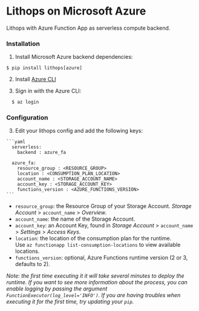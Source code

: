 # Lithops on Microsoft Azure

Lithops with Azure Function App as serverless compute backend.

### Installation

1. Install Microsoft Azure backend dependencies:

```
$ pip install lithops[azure]
```

2. Install [Azure CLI](https://docs.microsoft.com/en-us/cli/azure/install-azure-cli?view=azure-cli-latest)

3. Sign in with the Azure CLI:

```bash
  $ az login
```

### Configuration

  3. Edit your lithops config and add the following keys:

    ```yaml
      serverless:
        backend : azure_fa
    
      azure_fa:
        resource_group : <RESOURCE_GROUP>
        location : <CONSUMPTION_PLAN_LOCATION>
        account_name : <STORAGE_ACCOUNT_NAME>
        account_key : <STORAGE_ACCOUNT_KEY>
        functions_version : <AZURE_FUNCTIONS_VERSION>
    ```
   - `resource_group`: the Resource Group of your Storage Account. *Storage Account* > `account_name` > *Overview*.
   - `account_name`: the name of the Storage Account.
   - `account_key`: an Account Key, found in *Storage Account* > `account_name` > *Settings* > *Access Keys*.
   - `location`: the location of the consumption plan for the runtime. \
      Use `az functionapp list-consumption-locations` to view available locations.
   - `functions_version`: optional, Azure Functions runtime version (2 or 3, defaults to 2).

  
*Note: the first time executing it it will take several minutes to deploy the runtime. If you want to see more information about the process, you can enable logging by passing the argument `FunctionExecutor(log_level='INFO')`. If you are having troubles when executing it for the first time, try updating your ```pip```.*
